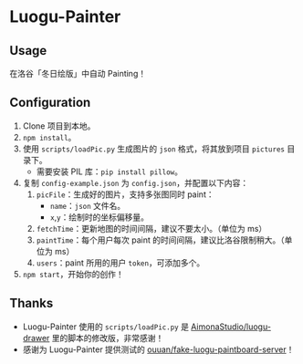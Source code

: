 # Luogu-Painter

## Usage

在洛谷「冬日绘版」中自动 Painting！

## Configuration

1. Clone 项目到本地。
2. `npm install`。
3. 使用 `scripts/loadPic.py` 生成图片的 `json` 格式，将其放到项目 `pictures` 目录下。
    - 需要安装 PIL 库：`pip install pillow`。
4. 复制 `config-example.json` 为 `config.json`，并配置以下内容：
    1. `picFile`：生成好的图片，支持多张图同时 paint：
        - `name`：`json` 文件名。
        - `x`,`y`：绘制时的坐标偏移量。
    2. `fetchTime`：更新地图的时间间隔，建议不要太小。（单位为 ms）
    3. `paintTime`：每个用户每次 paint 的时间间隔，建议比洛谷限制稍大。（单位为 ms）
    4. `users`：paint 所用的用户 `token`，可添加多个。
5. `npm start`，开始你的创作！

## Thanks

- Luogu-Painter 使用的 `scripts/loadPic.py` 是 [AimonaStudio/luogu-drawer](https://github.com/AimonaStudio/luogu-drawer/blob/master/scripts/main.py) 里的脚本的修改版，非常感谢！
- 感谢为 Luogu-Painter 提供测试的 [ouuan/fake-luogu-paintboard-server](https://github.com/ouuan/fake-luogu-paintboard-server)！
